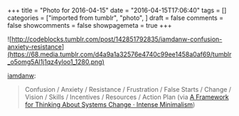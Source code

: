 +++
title = "Photo for 2016-04-15"
date = "2016-04-15T17:06:40"
tags = []
categories = ["imported from tumblr", "photo", ]
draft = false
comments = false
showcomments = false
showpagemeta = true
+++

![http://codeblocks.tumblr.com/post/142851792835/iamdanw-confusion-anxiety-resistance](https://68.media.tumblr.com/d4a9a1a32576e4740c99ee1458a0af69/tumblr_o5omg5Al1j1qz4yloo1_1280.png) <br /> <p><a href="http://tumblr.iamdanw.com/post/142849206671/confusion-anxiety-resistance-frustration" class="tumblr_blog" target="_blank">iamdanw</a>:</p>

<blockquote><p>Confusion / Anxiety / Resistance / Frustration / False Starts / Change / Vision / Skills / Incentives / Resources / Action Plan (via <a href="http://intenseminimalism.com/2015/a-framework-for-thinking-about-systems-change/" target="_blank">A Framework for Thinking About Systems Change · Intense Minimalism</a>) </p></blockquote>